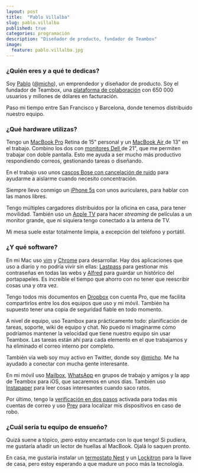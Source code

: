 ```yaml
---
layout: post
title:  "Pablo Villalba"
slug: pablo.villalba
published: true
categories: programación
description: "Diseñador de producto, fundador de Teambox"
image:
  feature: pablo.villalba.jpg
---
```


### ¿Quién eres y a qué te dedicas?

Soy [Pablo](pablo) ([@micho][@micho]), un emprendedor y diseñador de producto.
Soy el fundador de Teambox, una [plataforma de colaboración](http://teambox.com)
con 650&nbsp;000 usuarios y millones de dólares en facturación.

Paso mi tiempo entre San Francisco y Barcelona, donde tenemos distribuido
nuestro equipo.

[pablo]: http://micho.biz/]
[@micho]: http://twitter.com/micho

### ¿Qué hardware utilizas?

Tengo un [MacBook Pro][macbook-pro] Retina de 15" personal y un [MacBook Air
][macbook-air] de 13" en el trabajo. Combino los dos con [monitores Dell
][monitores-dell] de 21", que me permiten trabajar con doble pantalla. Esto me
ayuda a ser mucho más productivo respondiendo correos, gestionando tareas o
diseñando.

En el trabajo uso unos [cascos Bose con cancelación de ruido][bose] para
ayudarme a aislarme cuando necesito concentración.

Siempre llevo conmigo un [iPhone 5s][iphone-5s] con unos auriculares, para
hablar con las manos libres.

Tengo múltiples cargadores distribuidos por la oficina en casa, para tener
movilidad. También uso un [Apple TV][apple-tv] para hacer *streaming* de
películas a un monitor grande, que ni siquiera tengo conectado a la antena de
TV.

Mi mesa suele estar totalmente limpia, a excepción del teléfono y portátil.

[macbook-pro]: http://www.apple.com/es/macbook-pro/
[macbook-air]: http://www.apple.com/es/macbook-air/
[monitores-dell]: http://www.dell.com/learn/es/es/19/campaigns/monitors-landing
[bose]: http://www.bose-es.com/productos/_auriculares-cancelacion-ruido.html
[iphone-5s]: http://www.apple.com/es/iphone-5s/
[apple-tv]: http://www.apple.com/es/appletv/

### ¿Y qué software?

En mi Mac uso [vim][vim] y [Chrome][chrome] para desarrollar. Hay dos
aplicaciones que uso a diario y no podría vivir sin ellas: [Lastpass][lastpass]
para gestionar mis contraseñas en todas las webs y [Alfred][alfredapp] para
guardar un histórico del portapapeles. Es increíble el tiempo que ahorro con no
tener que reescribir cosas una y otra vez.

Tengo todos mis documentos en [Dropbox][dropbox] con cuenta Pro, que me facilita
compartirlos entre los dos equipos que uso y mi móvil. También ha supuesto tener
una copia de seguridad fiable en todo momento.

A nivel de equipo, uso Teambox para prácticamente todo: planificación de tareas,
soporte, wiki de equipo y chat. No puedo ni imaginarme cómo podríamos mantener
la velocidad que tiene nuestro equipo sin usar Teambox. Las tareas están ahí
para cada elemento en el que trabajamos y ha eliminado el correo interno por
completo.

También vía web soy muy activo en Twitter, donde soy [@micho][@micho]. Me ha
ayudado a conectar con mucha gente interesante.

En mi móvil uso [Mailbox][mailbox], [WhatsApp][whatsapp] en grupos de trabajo y
amigos y la app de Teambox para iOS, que sacaremos en unos días. También uso
[Instapaper][instapaper] para leer cosas interesantes cuando saco ratos.

Por último, tengo la [verificación en dos pasos](2-factor-auth) activada para
todas mis cuentas de correo y uso [Prey][prey] para localizar mis dispositivos
en caso de robo.

[vim]: http://www.vim.org/
[chrome]: https://www.google.com/intl/es/chrome/browser/
[lastpass]: https://lastpass.com/
[alfredapp]: http://www.alfredapp.com/
[dropbox]: https://www.dropbox.com/home
[mailbox]: http://www.mailboxapp.com/
[whatsapp]: http://www.whatsapp.com/
[instapaper]: http://www.instapaper.com/
[2-factor-auth]: https://support.google.com/accounts/answer/180744?hl=es
[prey]: http://preyproject.com/

### ¿Cuál sería tu equipo de ensueño?

Quizá suene a tópico, ¡pero estoy encantado con lo que tengo! Si pudiera, me
gustaría añadir un lector de huellas al MacBook. Ojalá lo saquen pronto.

En casa, me gustaría instalar un [termostato Nest][nest] y un
[Lockitron][lockitron] para la llave de casa, pero estoy esperando a que madure
un poco más la tecnología.

[nest]: https://nest.com/thermostat/life-with-nest-thermostat/
[lockitron]: https://lockitron.com/